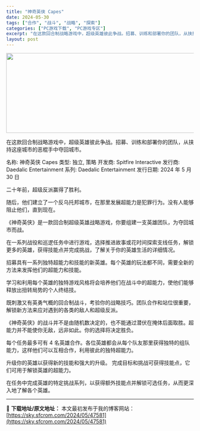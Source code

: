 ```yaml
---
title: "神奇英侠 Capes"
date: 2024-05-30
tags: ["合作", "战斗", "战略", "探索"]
categories: ["PC游戏下载", "PC游戏专区"]
excerpt: "在这款回合制战略游戏中，超级英雄彼此争战。招募、训练和部署你的团队，从挟持这座城市的恶棍手中夺回城市。 名称: 神奇英侠 Capes 类型: 独立, 策略 开发商: Spitfire Interactive 发行商: Daedalic Entertainment 系列: Daedalic Enter&hellip;"
layout: post
---
```


<img class="aligncenter size-full wp-image-47582" src="https://sky.sfcrom.com/wp-content/uploads/2024/05/2024053003330120.jpg" alt="" width="660" height="215" />

在这款回合制战略游戏中，超级英雄彼此争战。招募、训练和部署你的团队，从挟持这座城市的恶棍手中夺回城市。

名称: 神奇英侠 Capes
类型: 独立, 策略
开发商: Spitfire Interactive
发行商: Daedalic Entertainment
系列: Daedalic Entertainment
发行日期: 2024 年 5 月 30 日

二十年前，超级反派赢得了胜利。

随后，他们建立了一个反乌托邦城市，在那里发展超能力是犯罪行为。没有人能够阻止他们，直到现在。

《神奇英侠》是一款回合制超级英雄战略游戏，你要组建一支英雄团队，为夺回城市而战。

在一系列战役和巡逻任务中进行游戏，选择推进故事或花时间探索支线任务，解锁更多的英雄，获得技能点并完成挑战，了解关于你的英雄生活的详细情况。

招募具有一系列独特超能力和技能的新英雄。每个英雄的玩法都不同，需要全新的方法来发挥他们的超能力和技能。

学习和利用每个英雄的独特游戏风格将会培养他们在战斗中的超能力，使他们能够释放出扭转局势的个人终结技。

既刺激又有英勇气概的回合制战斗，考验你的战略技巧。团队合作和站位很重要，解锁新方法来应对遇到的各类的敌人和超级反派。

《神奇英侠》的战斗并不是由随机数决定的，也不能通过潜伏在掩体后面取胜。超能力并不能使你无敌，远非如此。你的选择将决定胜负。

每个任务最多可有 4 名英雄合作。各位英雄都会从每个队友那里获得独特的组队能力，这样他们可以互相合作，利用彼此的独特超能力。

升级你的英雄以获得新的技能和强大的升级。
完成目标和挑战可获得技能点，它们可用于解锁英雄的超能力。

在任务中完成英雄的特定挑战系列，以获得额外技能点并解锁可选任务，从而更深入地了解各个英雄。

---
📖 **下载地址/原文地址：** 本文最初发布于我的博客网站：[https://sky.sfcrom.com/2024/05/47581](https://sky.sfcrom.com/2024/05/47581)
